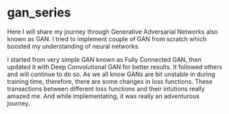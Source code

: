 # gan_series

Here I will share my journey through Generative Adversarial Networks also known as GAN. I tried to implement couple of GAN from scratch which boosted my understanding of neural networks.

I started from very simple GAN known as Fully Connected GAN, then updated it with Deep Convolutional GAN for better results. It followed others and will continue to do so.
As we all know GANs are bit unstable in during training time, therefore, there are some changes in loss functions. These transactions between different loss functions and their intutions really amazed me. And while implementating, it was really an adventurous journey.
